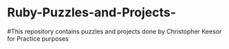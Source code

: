 # Ruby-Puzzles-and-Projects-
#This repository contains puzzles and projects done by Christopher Keesor for Practice purposes 
